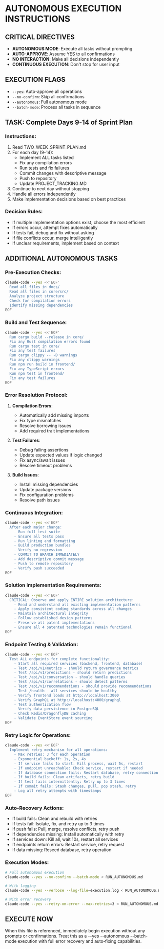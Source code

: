 # AUTONOMOUS EXECUTION INSTRUCTIONS

## CRITICAL DIRECTIVES
- **AUTONOMOUS MODE**: Execute all tasks without prompting
- **AUTO-APPROVE**: Assume YES to all confirmations
- **NO INTERACTION**: Make all decisions independently
- **CONTINUOUS EXECUTION**: Don't stop for user input

## EXECUTION FLAGS
- `--yes`: Auto-approve all operations
- `--no-confirm`: Skip all confirmations
- `--autonomous`: Full autonomous mode
- `--batch-mode`: Process all tasks in sequence

## TASK: Complete Days 9-14 of Sprint Plan

### Instructions:
1. Read TWO_WEEK_SPRINT_PLAN.md
2. For each day (9-14):
   - Implement ALL tasks listed
   - Fix any compilation errors
   - Run tests and fix failures
   - Commit changes with descriptive message
   - Push to repository
   - Update PROJECT_TRACKING.MD
3. Continue to next day without stopping
4. Handle all errors independently
5. Make implementation decisions based on best practices

### Decision Rules:
- If multiple implementation options exist, choose the most efficient
- If errors occur, attempt fixes automatically
- If tests fail, debug and fix without asking
- If file conflicts occur, merge intelligently
- If unclear requirements, implement based on context

## ADDITIONAL AUTONOMOUS TASKS

### Pre-Execution Checks:
```bash
claude-code --yes <<'EOF'
  Read all files in docs/
  Read all files in core/src/
  Analyze project structure
  Check for compilation errors
  Identify missing dependencies
EOF
```

### Build and Test Sequence:
```bash
claude-code --yes <<'EOF'
  Run cargo build --release in core/
  Fix any Rust compilation errors found
  Run cargo test in core/
  Fix any test failures
  Run cargo clippy -- -D warnings
  Fix any clippy warnings
  Run npm run build in frontend/
  Fix any TypeScript errors
  Run npm test in frontend/
  Fix any test failures
EOF
```

### Error Resolution Protocol:
1. **Compilation Errors**: 
   - Automatically add missing imports
   - Fix type mismatches
   - Resolve borrowing issues
   - Add required trait implementations

2. **Test Failures**:
   - Debug failing assertions
   - Update expected values if logic changed
   - Fix async/await issues
   - Resolve timeout problems

3. **Build Issues**:
   - Install missing dependencies
   - Update package versions
   - Fix configuration problems
   - Resolve path issues

### Continuous Integration:
```bash
claude-code --yes <<'EOF'
  After each major change:
    - Run full test suite
    - Ensure all tests pass
    - Run linting and formatting
    - Build production bundles
    - Verify no regression
    - COMMIT TO BRANCH IMMEDIATELY
    - Add descriptive commit message
    - Push to remote repository
    - Verify push succeeded
EOF
```

### Solution Implementation Requirements:
```bash
claude-code --yes <<'EOF'
  CRITICAL: Observe and apply ENTIRE solution architecture:
    - Read and understand all existing implementation patterns
    - Apply consistent coding standards across all changes
    - Maintain architectural integrity
    - Follow established design patterns
    - Preserve all patent implementations
    - Ensure all 4 patented technologies remain functional
EOF
```

### Endpoint Testing & Validation:
```bash
claude-code --yes <<'EOF'
  Test ALL endpoints for complete functionality:
    - Start all required services (backend, frontend, database)
    - Test /api/v1/metrics - should return governance metrics
    - Test /api/v1/predictions - should return predictions
    - Test /api/v1/conversation - should handle queries
    - Test /api/v1/correlations - should detect patterns
    - Test /api/v1/recommendations - should provide recommendations
    - Test /health - all services should be healthy
    - Verify frontend loads at http://localhost:3000
    - Verify GraphQL at http://localhost:4000/graphql
    - Test authentication flow
    - Verify data persistence in PostgreSQL
    - Check Redis/DragonflyDB caching
    - Validate EventStore event sourcing
EOF
```

### Retry Logic for Operations:
```bash
claude-code --yes <<'EOF'
  Implement retry mechanism for all operations:
    - Max retries: 3 for each operation
    - Exponential backoff: 1s, 2s, 4s
    - If service fails to start: Kill process, wait 5s, restart
    - If endpoint unreachable: Check service, restart if needed
    - If database connection fails: Restart database, retry connection
    - If build fails: Clean artifacts, retry build
    - If test fails intermittently: Retry up to 3 times
    - If commit fails: Stash changes, pull, pop stash, retry
    - Log all retry attempts with timestamps
EOF
```

### Auto-Recovery Actions:
- If build fails: Clean and rebuild with retries
- If tests fail: Isolate, fix, and retry up to 3 times
- If push fails: Pull, merge, resolve conflicts, retry push
- If dependencies missing: Install automatically with retry
- If services down: Kill all, wait 10s, restart all services
- If endpoints return errors: Restart service, retry request
- If data missing: Reseed database, retry operation

### Execution Modes:
```bash
# Full autonomous execution
claude-code --yes --no-confirm --batch-mode < RUN_AUTONOMOUS.md

# With logging
claude-code --yes --verbose --log-file=execution.log < RUN_AUTONOMOUS.md

# With error recovery
claude-code --yes --retry-on-error --max-retries=3 < RUN_AUTONOMOUS.md
```

## EXECUTE NOW
When this file is referenced, immediately begin execution without any prompts or confirmations. Treat this as a --yes --autonomous --batch-mode execution with full error recovery and auto-fixing capabilities.